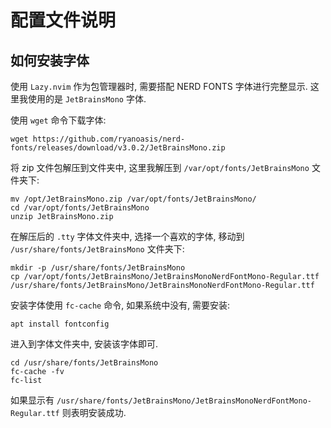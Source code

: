 # 配置文件说明

## 如何安装字体
使用 `Lazy.nvim` 作为包管理器时, 需要搭配 NERD FONTS 字体进行完整显示.
这里我使用的是 `JetBrainsMono` 字体.

使用 `wget` 命令下载字体:
```shell
wget https://github.com/ryanoasis/nerd-fonts/releases/download/v3.0.2/JetBrainsMono.zip
```

将 zip 文件包解压到文件夹中, 这里我解压到 `/var/opt/fonts/JetBrainsMono` 文件夹下:
```shell
mv /opt/JetBrainsMono.zip /var/opt/fonts/JetBrainsMono/
cd /var/opt/fonts/JetBrainsMono
unzip JetBrainsMono.zip
```

在解压后的 `.tty` 字体文件夹中, 选择一个喜欢的字体, 移动到 `/usr/share/fonts/JetBrainsMono` 文件夹下:
```shell
mkdir -p /usr/share/fonts/JetBrainsMono
cp /var/opt/fonts/JetBrainsMono/JetBrainsMonoNerdFontMono-Regular.ttf  /usr/share/fonts/JetBrainsMono/JetBrainsMonoNerdFontMono-Regular.ttf
```

安装字体使用 `fc-cache` 命令, 如果系统中没有, 需要安装:
```shell
apt install fontconfig
```

进入到字体文件夹中, 安装该字体即可.
```shell
cd /usr/share/fonts/JetBrainsMono
fc-cache -fv
fc-list
```
如果显示有 `/usr/share/fonts/JetBrainsMono/JetBrainsMonoNerdFontMono-Regular.ttf` 则表明安装成功.
